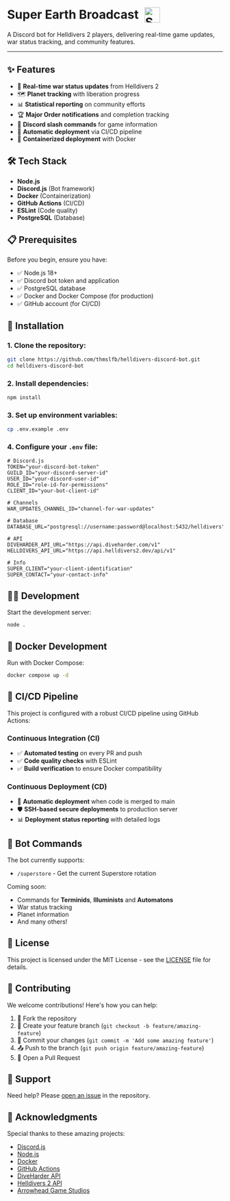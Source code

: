 # Super Earth Broadcast &nbsp;<img src="https://res.cloudinary.com/dyq2t6mgd/image/upload/v1742646117/bot-logo-md_agljmc.png" width="36" height="36" align="top" alt="Super Earth Broadcast Logo">

A Discord bot for Helldivers 2 players, delivering real-time game updates, war status tracking, and community features.

---

## ✨ Features

- 🔔 **Real-time war status updates** from Helldivers 2
- 🗺️ **Planet tracking** with liberation progress
- 📊 **Statistical reporting** on community efforts
- 🏆 **Major Order notifications** and completion tracking
- 🤖 **Discord slash commands** for game information
- 🔄 **Automatic deployment** via CI/CD pipeline
- 🐳 **Containerized deployment** with Docker

## 🛠️ Tech Stack

- **Node.js**
- **Discord.js** (Bot framework)
- **Docker** (Containerization)
- **GitHub Actions** (CI/CD)
- **ESLint** (Code quality)
- **PostgreSQL** (Database)

## 📋 Prerequisites

Before you begin, ensure you have:

- ✅ Node.js 18+
- ✅ Discord bot token and application
- ✅ PostgreSQL database
- ✅ Docker and Docker Compose (for production)
- ✅ GitHub account (for CI/CD)

## 🚀 Installation

### 1. Clone the repository:

```bash
git clone https://github.com/thmslfb/helldivers-discord-bot.git
cd helldivers-discord-bot
```

### 2. Install dependencies:

```bash
npm install
```

### 3. Set up environment variables:

```bash
cp .env.example .env
```

### 4. Configure your `.env` file:

```env
# Discord.js
TOKEN="your-discord-bot-token"
GUILD_ID="your-discord-server-id"
USER_ID="your-discord-user-id"
ROLE_ID="role-id-for-permissions"
CLIENT_ID="your-bot-client-id"

# Channels
WAR_UPDATES_CHANNEL_ID="channel-for-war-updates"

# Database
DATABASE_URL="postgresql://username:password@localhost:5432/helldivers"

# API
DIVEHARDER_API_URL="https://api.diveharder.com/v1"
HELLDIVERS_API_URL="https://api.helldivers2.dev/api/v1"

# Info
SUPER_CLIENT="your-client-identification"
SUPER_CONTACT="your-contact-info"
```

## 🏃‍♂️ Development

Start the development server:

```bash
node .
```

## 🐳 Docker Development

Run with Docker Compose:

```bash
docker compose up -d
```

## 🔄 CI/CD Pipeline

This project is configured with a robust CI/CD pipeline using GitHub Actions:

### Continuous Integration (CI)

- ✅ **Automated testing** on every PR and push
- ✅ **Code quality checks** with ESLint
- ✅ **Build verification** to ensure Docker compatibility

### Continuous Deployment (CD)

- 🚀 **Automatic deployment** when code is merged to main
- 🛡️ **SSH-based secure deployments** to production server
- 📊 **Deployment status reporting** with detailed logs

## 🤖 Bot Commands

The bot currently supports:

- `/superstore` - Get the current Superstore rotation

Coming soon:

- Commands for **Terminids**, **Illuminists** and **Automatons**
- War status tracking
- Planet information
- And many others!

## 📜 License

This project is licensed under the MIT License - see the [LICENSE](LICENSE) file for details.

## 🤝 Contributing

We welcome contributions! Here's how you can help:

1. 🍴 Fork the repository
2. 🌿 Create your feature branch (`git checkout -b feature/amazing-feature`)
3. 💾 Commit your changes (`git commit -m 'Add some amazing feature'`)
4. 📤 Push to the branch (`git push origin feature/amazing-feature`)
5. 🎯 Open a Pull Request

## 💬 Support

Need help? Please [open an issue](https://github.com/thmslfb/helldivers-discord-bot/issues) in the repository.

## 👏 Acknowledgments

Special thanks to these amazing projects:

- [Discord.js](https://discord.js.org/)
- [Node.js](https://nodejs.org/)
- [Docker](https://www.docker.com/)
- [GitHub Actions](https://github.com/features/actions)
- [DiveHarder API](https://github.com/helldivers-2/diveharder_api.py)
- [Helldivers 2 API](https://helldivers-2.github.io/api/#/README)
- [Arrowhead Game Studios](https://www.arrowheadgamestudios.com/)
